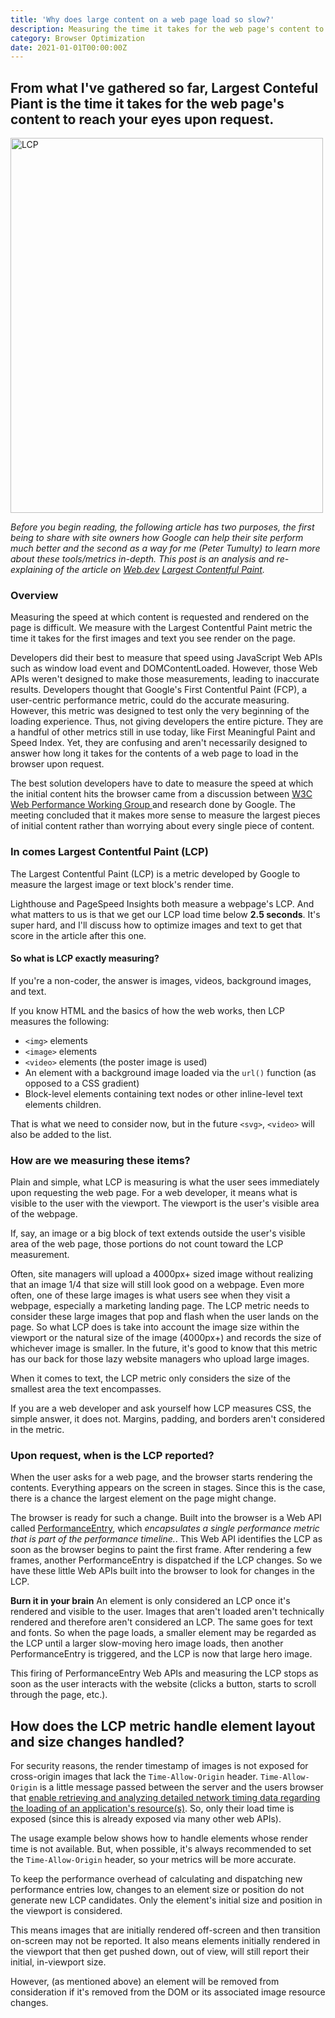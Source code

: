 ```yaml
---
title: 'Why does large content on a web page load so slow?'
description: Measuring the time it takes for the web page's content to reach your eyes.
category: Browser Optimization
date: 2021-01-01T00:00:00Z
---
```


## From what I've gathered so far, Largest Conteful Piant is the time it takes for the web page's content to reach your eyes upon request.

<img src="/assets/images/lcp.jpg" width="500" height="600" alt="LCP" />

*Before you begin reading, the following article has two purposes, the first being to share with site owners how Google can help their site perform much better and the second as a way for me (Peter Tumulty) to learn more about these tools/metrics in-depth. This post is an analysis and re-explaining of the article on [Web.dev](https://web.dev) [Largest Contentful Paint](https://web.dev/lcp/).*

### Overview

Measuring the speed at which content is requested and rendered on the page is difficult. We measure with the Largest Contentful Paint metric the time it takes for the first images and text you see render on the page.

Developers did their best to measure that speed using JavaScript Web APIs such as window load event and DOMContentLoaded. However, those Web APIs weren't designed to make those measurements, leading to inaccurate results. Developers thought that Google's First Contentful Paint (FCP), a user-centric performance metric, could do the accurate measuring. However, this metric was designed to test only the very beginning of the loading experience. Thus, not giving developers the entire picture. They are a handful of other metrics still in use today, like First Meaningful Paint and Speed Index. Yet, they are confusing and aren't necessarily designed to answer how long it takes for the contents of a web page to load in the browser upon request. 

The best solution developers have to date to measure the speed at which the initial content hits the browser came from a discussion between [W3C Web Performance Working Group ](https://www.w3.org/webperf/) and research done by Google. The meeting concluded that it makes more sense to measure the largest pieces of initial content rather than worrying about every single piece of content.

### In comes Largest Contentful Paint (LCP)

The Largest Contentful Paint (LCP) is a metric developed by Google to measure the largest image or text block's render time.

Lighthouse and PageSpeed Insights both measure a webpage's LCP. And what matters to us is that we get our LCP load time below **2.5 seconds**. It's super hard, and I'll discuss how to optimize images and text to get that score in the article after this one.

#### So what is LCP exactly measuring?

If you're a non-coder, the answer is images, videos, background images, and text. 

If you know HTML and the basics of how the web works, then LCP measures the following: 

* ```<img>``` elements
* ```<image>``` elements
* ```<video>``` elements (the poster image is used)
* An element with a background image loaded via the ```url()``` function (as opposed to a CSS gradient)
* Block-level elements containing text nodes or other inline-level text elements children.

That is what we need to consider now, but in the future ```<svg>```, ```<video>``` will also be added to the list. 

### How are we measuring these items?

Plain and simple, what LCP is measuring is what the user sees immediately upon requesting the web page. For a web developer, it means what is visible to the user with the viewport. The viewport is the user's visible area of the webpage.

If, say, an image or a big block of text extends outside the user's visible area of the web page, those portions do not count toward the LCP measurement.

Often, site managers will upload a 4000px+ sized image without realizing that an image 1/4 that size will still look good on a webpage. Even more often, one of these large images is what users see when they visit a webpage, especially a marketing landing page. The LCP metric needs to consider these large images that pop and flash when the user lands on the page. So what LCP does is take into account the image size within the viewport or the natural size of the image (4000px+) and records the size of whichever image is smaller. In the future, it's good to know that this metric has our back for those lazy website managers who upload large images.

When it comes to text, the LCP metric only considers the size of the smallest area the text encompasses.

If you are a web developer and ask yourself how LCP measures CSS, the simple answer, it does not. Margins, padding, and borders aren't considered in the metric.

### Upon request, when is the LCP reported?

When the user asks for a web page, and the browser starts rendering the contents. Everything appears on the screen in stages. Since this is the case, there is a chance the largest element on the page might change.

The browser is ready for such a change. Built into the browser is a Web API called [PerformanceEntry](https://developer.mozilla.org/en-US/docs/Web/API/PerformanceEntry), which *encapsulates a single performance metric that is part of the performance timeline.*. This Web API identifies the LCP as soon as the browser begins to paint the first frame. After rendering a few frames, another PerformanceEntry is dispatched if the LCP changes. So we have these little Web APIs built into the browser to look for changes in the LCP.

**Burn it in your brain** An element is only considered an LCP once it's rendered and visible to the user. Images that aren't loaded aren't technically rendered and therefore aren't considered an LCP. The same goes for text and fonts. So when the page loads, a smaller element may be regarded as the LCP until a larger slow-moving hero image loads, then another PerformanceEntry is triggered, and the LCP is now that large hero image.

This firing of PerformanceEntry Web APIs and measuring the LCP stops as soon as the user interacts with the website (clicks a button, starts to scroll through the page, etc.).

## How does the LCP metric handle element layout and size changes handled?

For security reasons, the render timestamp of images is not exposed for cross-origin images that lack the ```Time-Allow-Origin``` header. ```Time-Allow-Origin``` is a little message passed between the server and the users browser that [enable retrieving and analyzing detailed network timing data regarding the loading of an application's resource(s)](https://developer.mozilla.org/en-US/docs/Web/API/Resource_Timing_API). So, only their load time is exposed (since this is already exposed via many other web APIs).

The usage example below shows how to handle elements whose render time is not available. But, when possible, it's always recommended to set the ```Time-Allow-Origin``` header, so your metrics will be more accurate. 

To keep the performance overhead of calculating and dispatching new performance entries low, changes to an element size or position do not generate new LCP candidates. Only the element's initial size and position in the viewport is considered.

This means images that are initially rendered off-screen and then transition on-screen may not be reported. It also means elements initially rendered in the viewport that then get pushed down, out of view, will still report their initial, in-viewport size.

However, (as mentioned above) an element will be removed from consideration if it's removed from the DOM or its associated image resource changes.